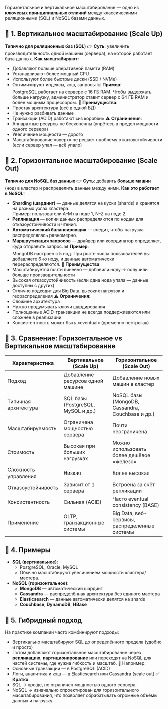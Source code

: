 Горизонтальное и вертикальное масштабирование — одно из **ключевых принципиальных отличий** между классическими реляционными (SQL) и NoSQL базами данных.
## 📌 1. Вертикальное масштабирование (Scale Up)
**Типично для реляционных баз (SQL)**
👉 **Суть**: увеличить производительность одной машины (сервера), на которой работает база данных.
**Как масштабируют:**
- Добавляют больше оперативной памяти (RAM)
- Устанавливают более мощный CPU
- Используют более быстрые диски (SSD / NVMe)
- Оптимизируют индексы, кэш, запросы
📊 **Пример**:  
PostgreSQL работает на сервере с 16 ГБ RAM. Чтобы выдержать больше нагрузку, администратор ставит сервер с 64 ГБ RAM и более мощным процессором.
🧩 **Преимущества**:
- Простая архитектура (всё в одной БД)
- Не нужно разбивать данные
- Транзакции (ACID) работают «из коробки»
⚠️ **Ограничения**:
- Аппаратные ресурсы не бесконечны (упрётесь в предел мощности одного сервера)
- Увеличение мощности — дорого
- Масштабирование «вверх» не решает проблему отказоустойчивости (если сервер упал — всё упало)
## 📌 2. Горизонтальное масштабирование (Scale Out)
**Типично для NoSQL баз данных**
👉 **Суть**: добавить **больше машин** (нод) в кластер и распределить данные между ними.
**Как это работает в NoSQL:**
- **Sharding (шардинг)** — данные делятся на куски (shards) и хранятся на разных узлах кластера.  
    Пример: пользователи A–M на ноде 1, N–Z на ноде 2.
- **Репликация** — копии данных распределяются по нодам для отказоустойчивости и чтения.
- **Автоматический балансировщик** — следит, чтобы нагрузка распределялась равномерно.
- **Маршрутизация запросов** — драйвер или координатор определяет, куда отправить запрос.
📊 **Пример**:  
MongoDB настроен с 5 нод. При росте числа пользователей вы добавляете 6-ю ноду, и данные автоматически перераспределяются.
🧩 **Преимущества**:
- Масштабируется почти линейно — добавили ноду → получили больше производительности
- Высокая отказоустойчивость (если одна нода упала — данные доступны с других)
- Отлично подходит для Big Data, высоких нагрузок и геораспределения
⚠️ **Ограничения**:
- Сложнее архитектура
- Нужно продумывать ключи шардирования
- Полноценные ACID-транзакции не всегда поддерживаются или сложнее в реализации
- Консистентность может быть «eventual» (временно нестрогая)
## 📌 3. Сравнение: Горизонтальное vs Вертикальное масштабирование

|Характеристика|Вертикальное (Scale Up)|Горизонтальное (Scale Out)|
|---|---|---|
|Подход|Добавление ресурсов одной машине|Добавление новых машин в кластер|
|Типичная архитектура|SQL базы (PostgreSQL, MySQL и др.)|NoSQL базы (MongoDB, Cassandra, Couchbase и др.)|
|Масштабируемость|Ограничена мощностью сервера|Почти неограничена|
|Стоимость|Высокая при больших нагрузках|Можно использовать более дешёвое «железо»|
|Сложность управления|Низкая|Более высокая|
|Отказоустойчивость|Зависит от 1 сервера|Встроена за счёт репликации|
|Консистентность|Сильная (ACID)|Часто eventual consistency (BASE)|
|Применение|OLTP, транзакционные системы|Big Data, веб-сервисы, распределённые системы|
## 📌 4. Примеры
- **SQL (вертикальное)**:
    - PostgreSQL, Oracle, MySQL
    - Обычно масштабируют увеличением мощности кластера/мастера.
- **NoSQL (горизонтальное)**:
    - **MongoDB** — автоматический шардинг
    - **Cassandra** — распределённая архитектура без единого мастера
    - **Elasticsearch** — данные автоматически делятся на shards
    - **Couchbase**, **DynamoDB**, **HBase**
## 📌 5. Гибридный подход
На практике компании часто комбинируют подходы:
- Вертикально масштабируют SQL до определённого предела (удобно и просто)
- Потом добавляют горизонтальное масштабирование через **репликацию**, **партиционирование** или переходят на NoSQL для частей системы, где нужна гибкость и масштаб.
📌 Например:
- Основные транзакции — в PostgreSQL (ACID)
- Логи, аналитика и кэш — в Elasticsearch или Cassandra (scale out)
✅ **Кратко**:
- SQL → проще, но ограничен мощностью одного сервера.
- NoSQL → изначально спроектирован для горизонтального масштабирования, что позволяет обрабатывать огромные объёмы данных и нагрузку.